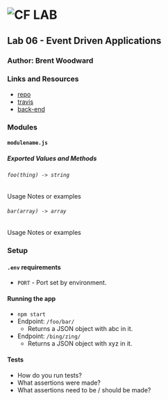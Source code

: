 ![CF](http://i.imgur.com/7v5ASc8.png) LAB
=================================================

## Lab 06 - Event Driven Applications

### Author: Brent Woodward

### Links and Resources
* [repo](http://xyz.com)
* [travis](http://xyz.com)
* [back-end](http://xyz.com)


### Modules
#### `modulename.js`
##### Exported Values and Methods

###### `foo(thing) -> string`
Usage Notes or examples

###### `bar(array) -> array`
Usage Notes or examples

### Setup
#### `.env` requirements
* `PORT` - Port set by environment.

#### Running the app
* `npm start`
* Endpoint: `/foo/bar/`
  * Returns a JSON object with abc in it.
* Endpoint: `/bing/zing/`
  * Returns a JSON object with xyz in it.

#### Tests
* How do you run tests?
* What assertions were made?
* What assertions need to be / should be made?
